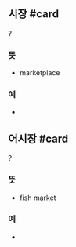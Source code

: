 ## 시장 #card
?
### 뜻
- marketplace
### 예
-
<!--SR:!2024-12-21,13,248-->

## 어시장 #card
?
### 뜻
- fish market
### 예
-
<!--SR:!2024-12-20,11,230-->

